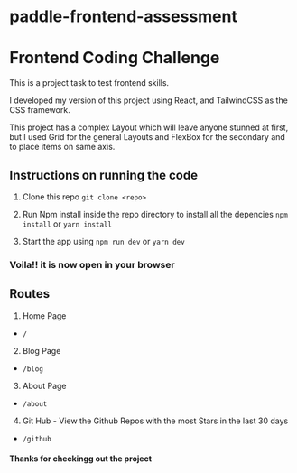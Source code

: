 # paddle-frontend-assessment

# **Frontend Coding Challenge**

This is a project task to test frontend skills.

I developed my version of this project using React, and TailwindCSS as the CSS framework.

This project has a complex Layout which will leave anyone stunned at first, but I used Grid for the general Layouts and FlexBox for the secondary and to place items on same axis.

## Instructions on running the code

1. Clone this repo 
`git clone <repo>`

2. Run Npm install inside the repo directory to install all the depencies 
`npm install` or `yarn install`

3. Start the app using
`npm run dev` or  `yarn dev`

### Voila!! it is now open in your browser

## Routes

1. Home Page 
- `/`
2. Blog Page
- `/blog`
3. About Page
- `/about`
4. Git Hub - View the Github Repos with the most Stars in the last 30 days
- `/github`


#### Thanks for checkingg out the project
